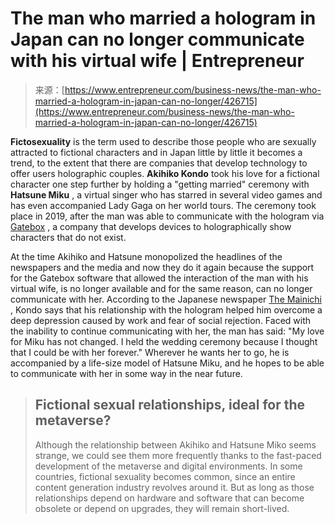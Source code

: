 <!--yml
category: 未分类
date: 2024-05-27 14:58:51
-->

# The man who married a hologram in Japan can no longer communicate with his virtual wife | Entrepreneur

> 来源：[https://www.entrepreneur.com/business-news/the-man-who-married-a-hologram-in-japan-can-no-longer/426715](https://www.entrepreneur.com/business-news/the-man-who-married-a-hologram-in-japan-can-no-longer/426715)

**Fictosexuality** is the term used to describe those people who are sexually attracted to fictional characters and in Japan little by little it becomes a trend, to the extent that there are companies that develop technology to offer users holographic couples. **Akihiko Kondo** took his love for a fictional character one step further by holding a "getting married" ceremony with **Hatsune Miku** , a virtual singer who has starred in several video games and has even accompanied Lady Gaga on her world tours. The ceremony took place in 2019, after the man was able to communicate with the hologram via [Gatebox](https://www.gatebox.ai/en) , a company that develops devices to holographically show characters that do not exist.

At the time Akihiko and Hatsune monopolized the headlines of the newspapers and the media and now they do it again because the support for the Gatebox software that allowed the interaction of the man with his virtual wife, is no longer available and for the same reason, can no longer communicate with her. According to the Japanese newspaper [The Mainichi](https://mainichi.jp/english/articles/20220111/p2a/00m/0li/028000c) , Kondo says that his relationship with the hologram helped him overcome a deep depression caused by work and fear of social rejection. Faced with the inability to continue communicating with her, the man has said: "My love for Miku has not changed. I held the wedding ceremony because I thought that I could be with her forever." Wherever he wants her to go, he is accompanied by a life-size model of Hatsune Miku, and he hopes to be able to communicate with her in some way in the near future.

> ## **Fictional sexual relationships, ideal for the metaverse?**
> 
> Although the relationship between Akihiko and Hatsune Miko seems strange, we could see them more frequently thanks to the fast-paced development of the metaverse and digital environments. In some countries, fictional sexuality becomes common, since an entire content generation industry revolves around it. But as long as those relationships depend on hardware and software that can become obsolete or depend on upgrades, they will remain short-lived.